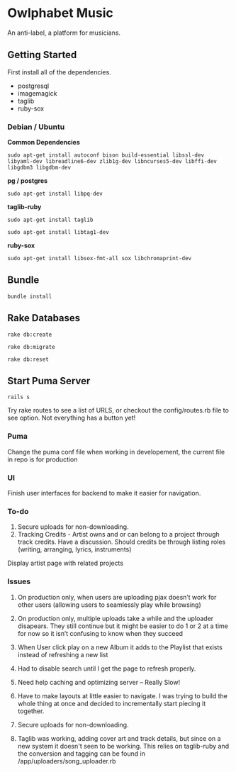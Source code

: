 # Owlphabet Music
An anti-label, a platform for musicians.

## Getting Started
First install all of the dependencies.


* postgresql
* imagemagick
* taglib
* ruby-sox
 

### Debian / Ubuntu

**Common Dependencies**

`sudo apt-get install autoconf bison build-essential libssl-dev libyaml-dev libreadline6-dev zlib1g-dev libncurses5-dev libffi-dev libgdbm3 libgdbm-dev`

**pg / postgres**

`sudo apt-get install libpq-dev`

**taglib-ruby**

`sudo apt-get install taglib`

`sudo apt-get install libtag1-dev`

**ruby-sox**

`sudo apt-get install libsox-fmt-all sox libchromaprint-dev`

## Bundle 
`bundle install`

## Rake Databases 
`rake db:create`

`rake db:migrate`

`rake db:reset`

## Start Puma Server
`rails s`

Try rake routes to see a list of URLS, or checkout the config/routes.rb file to see option. Not everything has a button yet!

### Puma

Change the puma conf file when working in developement, the current file in repo is for production

### UI

Finish user interfaces for backend to make it easier for navigation.


### To-do 
1. Secure uploads for non-downloading.
2. Tracking Credits - Artist owns and or can belong to a project through track credits. Have a discussion. Should credits be through listing roles (writing, arranging, lyrics, instruments)

Display artist page with related projects

### Issues
1. On production only, when users are uploading pjax doesn’t work for other users (allowing users to seamlessly play while browsing)

2. On production only, multiple uploads take a while and the uploader disapears. They still continue but it might be easier to  do 1 or 2 at a time for now so it isn’t confusing to know when they succeed

3. When User click play on a new Album it adds to the Playlist that exists instead of refreshing a new list

4. Had to disable search until I get the page to refresh properly.

5. Need help caching and optimizing server – Really Slow!

7. Have to make layouts at little easier to navigate. I was trying to build the whole thing at once and decided to incrementally start piecing it together.

8. Secure uploads for non-downloading.

9. Taglib was working, adding cover art and track details, but since on a new system it doesn't seen to be working. This relies on taglib-ruby and the conversion and tagging can be found in /app/uploaders/song_uploader.rb